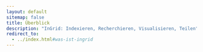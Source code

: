 ```yaml
---
layout: default
sitemap: false
title: Überblick
description: "InGrid: Indexieren, Recherchieren, Visualisieren, Teilen"
redirect_to:
  - ../index.html#was-ist-ingrid
---
```

